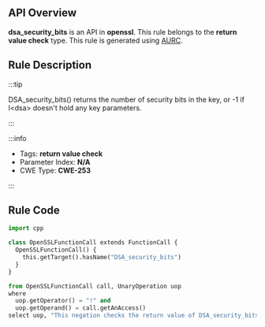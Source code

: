 ---
---


## API Overview
**dsa_security_bits** is an API in **openssl**. This rule belongs to the **return value check** type. This rule is generated using [AURC](../../tools/AURC).
## Rule Description

:::tip

DSA_security_bits() returns the number of security bits in the key, or -1 if I\<dsa\> doesn't hold any key parameters.

:::

:::info

- Tags: **return value check**
- Parameter Index: **N/A**
- CWE Type: **CWE-253**

:::

## Rule Code
```python
import cpp

class OpenSSLFunctionCall extends FunctionCall {
  OpenSSLFunctionCall() {
    this.getTarget().hasName("DSA_security_bits")
  }
}

from OpenSSLFunctionCall call, UnaryOperation uop
where
  uop.getOperator() = "!" and
  uop.getOperand() = call.getAnAccess()
select uop, "This negation checks the return value of DSA_security_bits."
```